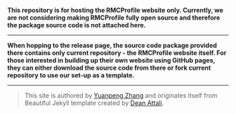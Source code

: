 **This repository is for hosting the RMCProfile website only. Currently, we are not considering making RMCProfile fully open source and therefore the package source code is not attached here.**

---

**When hopping to the release page, the source code package provided there contains only current repository - the RMCProfile website itself. For those interested in building up their own website using GitHub pages, they can either download the source code from there or fork current repository to use our set-up as a template.**

---

> This site is authored by <a target="_blank" href="https://www.iris2020.net">Yuanpeng Zhang</a> and originates itself from Beautiful Jekyll template created by <a
target="_blank" href="https://github.com/daattali/beautiful-jekyll">Dean Attali</a>.
